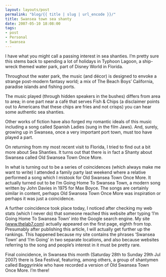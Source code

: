 ```yaml
---
layout: layouts/post
permalink: "blog/{{ title | slug | url_encode }}/"
title: Swansea town sea shanty  
date: 2007-05-10 18:08:00  
tags:
- post
- Personal
- Swansea
---
```


I have what you might call a passing interest in sea shanties. I’m pretty sure this stems back to spending a lot of holidays in Typhoon Lagoon, a ship-wreck themed water park, part of Disney World in Florida.

Throughout the water park, the music (and décor) is designed to envoke a strange post-modern fantasy world; a mix of The Beach Boys’ California, paradise islands and fishing ports.

The music played (through hidden speakers in the bushes) differs from area to area; in one part near a café that serves Fish & Chips (a disclaimer points out to Americans that these chips are fries and not crisps) you can hear some authentic sea shanties.

Other works of fiction have also forged my romantic ideals of this music including a song called Spanish Ladies (sung in the film Jaws). And, surely, growing up in Swansea, once a very important port town, must too have played a part.

On returning from my most recent visit to Florida, I tried to find out a bit more about Sea Shanties. It turns out that there is in fact a Shanty about Swansea called Old Swansea Town Once More.

In what is turning out to be a series of coincidences (which always make me want to write) I attended a family party last weekend where a relative performed a song which I mistook for Old Swansea Town Once More. It actually turned out to be I’m Going Home To Swansea Town, a modern song written by John Davies in 1975 for Max Boyce. The songs are certainly similar in content, perhaps Old Swansea Town Once More was inspiration or perhaps it was just a coincidence.

A further coincidence took place today, I noticed after checking my web stats (which I never do) that someone reached this website after typing ‘I’m Going Home To Swansea Town’ into the Google search engine. My site (www.thelab7.com) actually appeared on the first page, eighth from top. Presumably after publishing this article, I will actually get further up the rankings. This happened because my site contains the phrases ‘Swansea Town’ and ‘I’m Going’ in two separate locations, and also because websites referring to the song and people’s interest in it must be pretty rare.

Final coincidence, in Swansea this month (Saturday 28th to Sunday 29th Jul 2007) there is Sea Festival, featuring, among others, a group of shantymen called Baggyrinkle who have recorded a version of Old Swansea Town Once More. I’m there!

